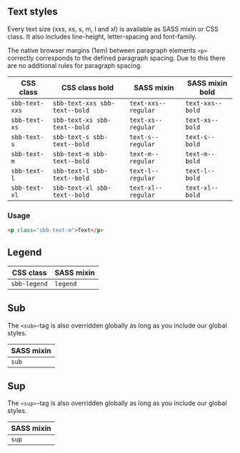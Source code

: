 ## Text styles

Every text size (xxs, xs, s, m, l and xl) is available as SASS mixin or CSS class.
It also includes line-height, letter-spacing and font-family.

The native browser margins (1em) between paragraph elements `<p>` correctly corresponds
to the defined paragraph spacing. Due to this there are no additional rules for paragraph spacing.

| CSS class      | CSS class bold                | SASS mixin          | SASS mixin bold  |
| -------------- | ----------------------------- | ------------------- | ---------------- |
| `sbb-text-xxs` | `sbb-text-xxs sbb-text--bold` | `text-xxs--regular` | `text-xxs--bold` |
| `sbb-text-xs`  | `sbb-text-xs sbb-text--bold`  | `text-xs--regular`  | `text-xs--bold`  |
| `sbb-text-s`   | `sbb-text-s sbb-text--bold`   | `text-s--regular`   | `text-s--bold`   |
| `sbb-text-m`   | `sbb-text-m sbb-text--bold`   | `text-m--regular`   | `text-m--bold`   |
| `sbb-text-l`   | `sbb-text-l sbb-text--bold`   | `text-l--regular`   | `text-l--bold`   |
| `sbb-text-xl`  | `sbb-text-xl sbb-text--bold`  | `text-xl--regular`  | `text-xl--bold`  |

### Usage

```html
<p class="sbb-text-m">Text</p>
```

## Legend

| CSS class    | SASS mixin |
| ------------ | ---------- |
| `sbb-legend` | `legend`   |

## Sub

The `<sub>`-tag is also overridden globally as long as you include our global styles.

| SASS mixin |
| ---------- |
| `sub`      |

## Sup

The `<sup>`-tag is also overridden globally as long as you include our global styles.

| SASS mixin |
| ---------- |
| `sup`      |
